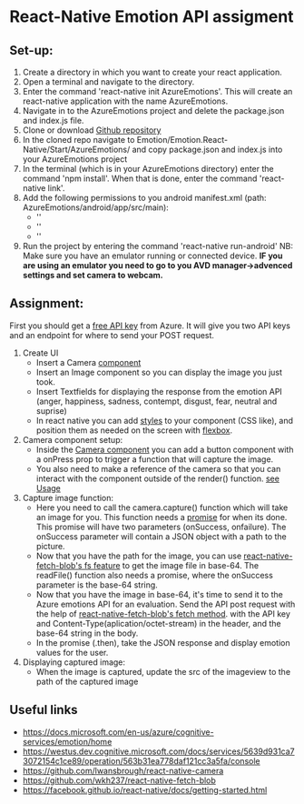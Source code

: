 # React-Native Emotion API assigment
## Set-up:
1. Create a directory in which you want to create your react application.
2. Open a terminal and navigate to the directory.
3. Enter the command 'react-native init AzureEmotions'. This will create an react-native application with the name AzureEmotions.
4. Navigate in to the AzureEmotions project and delete the package.json and index.js file.
5. Clone or download [Github repository](https://github.com/Xablu/techdays-hackathon)
6. In the cloned repo navigate to Emotion/Emotion.React-Native/Start/AzureEmotions/ and copy package.json and index.js into your AzureEmotions project
7. In the terminal (which is in your AzureEmotions directory) enter the command 'npm install'. When that is done, enter the command 'react-native link'.
8. Add the following permissions to you android manifest.xml (path: AzureEmotions/android/app/src/main):
    * '<uses-permission android:name="android.permission.READ_EXTERNAL_STORAGE" />'
    * '<uses-permission android:name="android.permission.WRITE_EXTERNAL_STORAGE" />'
    * '<uses-permission android:name="android.permission.CAMERA" />'
9. Run the project by entering the command 'react-native run-android' NB: Make sure you have an emulator running or connected device. **IF you are using an emulator you need to go to you AVD manager->advenced settings and set camera to webcam.**

## Assignment:
First you should get a [free API key](https://azure.microsoft.com/en-us/try/cognitive-services/) from Azure. It will give you two API keys and an endpoint for where to send your POST request. 

1. Create UI
    * Insert a Camera [component](https://github.com/lwansbrough/react-native-camera) 
    * Insert an Image component so you can display the image you just took.
    * Insert Textfields for displaying the response from the emotion API (anger, happiness, sadness, contempt, disgust, fear, neutral and suprise)
    * In react native you can add [styles](https://facebook.github.io/react-native/docs/stylesheet.html) to your component (CSS like), and position them as needed on the screen with [flexbox](http://facebook.github.io/react-native/releases/0.49/docs/flexbox.html#layout-with-flexbox).
2. Camera component setup:
    * Inside the [Camera component](https://github.com/lwansbrough/react-native-camera) you can add a button component with a onPress prop to trigger a function that will capture the image. 
    * You also need to make a reference of the camera so that you can interact with the component outside of the render() function. [see Usage](https://github.com/lwansbrough/react-native-camera)
3. Capture image function:
    * Here you need to call the camera.capture() function which will take an image for you. This function needs a [promise](https://developer.mozilla.org/en-US/docs/Web/JavaScript/Reference/Global_Objects/Promise/then) for when its done. This promise will have two parameters (onSuccess, onfailure). The onSuccess parameter will contain a JSON object with a path to the picture. 
    * Now that you have the path for the image, you can use [react-native-fetch-blob's fs feature](https://github.com/wkh237/react-native-fetch-blob#user-content-file-system) to get the image file in base-64. The readFile() function also needs a promise, where the onSuccess parameter is the base-64 string.
    * Now that you have the image in base-64, it's time to send it to the Azure emotions API for an evaluation. Send the API post request with the help of [react-native-fetch-blob's fetch method](https://github.com/wkh237/react-native-fetch-blob#user-content-regular-request). with the API key and Content-Type(aplication/octet-stream) in the header, and the base-64 string in the body. 
    * In the promise (.then), take the JSON response and display emotion values for the user.
4. Displaying captured image:
    * When the image is captured, update the src of the imageview to the path of the captured image


## Useful links

* https://docs.microsoft.com/en-us/azure/cognitive-services/emotion/home
* https://westus.dev.cognitive.microsoft.com/docs/services/5639d931ca73072154c1ce89/operation/563b31ea778daf121cc3a5fa/console
* https://github.com/lwansbrough/react-native-camera 
* https://github.com/wkh237/react-native-fetch-blob
* https://facebook.github.io/react-native/docs/getting-started.html
